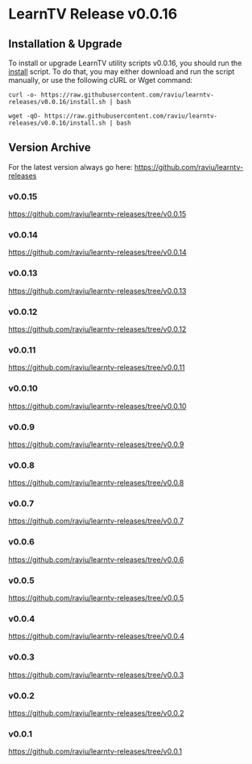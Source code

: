 # LearnTV Release v0.0.16

## Installation & Upgrade 

To install or upgrade LearnTV utility scripts v0.0.16, you should run the [install](https://raw.githubusercontent.com/raviu/learntv-releases/v0.0.16/install.sh) script. To do that, you may either download and run the script manually, or use the following cURL or Wget command:

```
curl -o- https://raw.githubusercontent.com/raviu/learntv-releases/v0.0.16/install.sh | bash
```

```
wget -qO- https://raw.githubusercontent.com/raviu/learntv-releases/v0.0.16/install.sh | bash
```


## Version Archive 

For the latest version always go here: https://github.com/raviu/learntv-releases
### v0.0.15
https://github.com/raviu/learntv-releases/tree/v0.0.15
### v0.0.14
https://github.com/raviu/learntv-releases/tree/v0.0.14
### v0.0.13
https://github.com/raviu/learntv-releases/tree/v0.0.13
### v0.0.12
https://github.com/raviu/learntv-releases/tree/v0.0.12
### v0.0.11
https://github.com/raviu/learntv-releases/tree/v0.0.11
### v0.0.10
https://github.com/raviu/learntv-releases/tree/v0.0.10
### v0.0.9
https://github.com/raviu/learntv-releases/tree/v0.0.9
### v0.0.8
https://github.com/raviu/learntv-releases/tree/v0.0.8
### v0.0.7
https://github.com/raviu/learntv-releases/tree/v0.0.7
### v0.0.6
https://github.com/raviu/learntv-releases/tree/v0.0.6
### v0.0.5
https://github.com/raviu/learntv-releases/tree/v0.0.5
### v0.0.4
https://github.com/raviu/learntv-releases/tree/v0.0.4
### v0.0.3
https://github.com/raviu/learntv-releases/tree/v0.0.3
### v0.0.2
https://github.com/raviu/learntv-releases/tree/v0.0.2
### v0.0.1
https://github.com/raviu/learntv-releases/tree/v0.0.1
